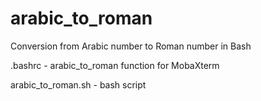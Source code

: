 # arabic_to_roman
Conversion from Arabic number to Roman number in Bash

.bashrc - arabic_to_roman function for MobaXterm

arabic_to_roman.sh - bash script
